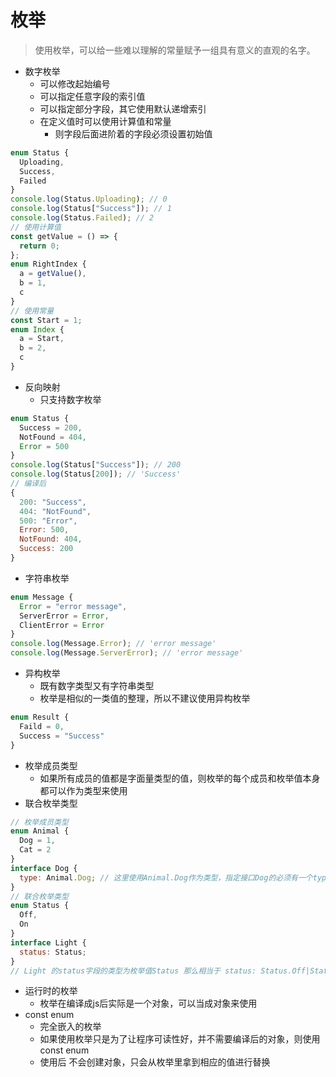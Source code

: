 # 枚举
>使用枚举，可以给一些难以理解的常量赋予一组具有意义的直观的名字。
- 数字枚举
  - 可以修改起始编号
  - 可以指定任意字段的索引值
  - 可以指定部分字段，其它使用默认递增索引
  - 在定义值时可以使用计算值和常量
    - 则字段后面进阶着的字段必须设置初始值
```javascript
enum Status {
  Uploading,
  Success,
  Failed
}
console.log(Status.Uploading); // 0
console.log(Status["Success"]); // 1
console.log(Status.Failed); // 2
// 使用计算值
const getValue = () => {
  return 0;
};
enum RightIndex {
  a = getValue(),
  b = 1,
  c
}
// 使用常量
const Start = 1;
enum Index {
  a = Start,
  b = 2, 
  c
}
```
- 反向映射
  - 只支持数字枚举
```javascript
enum Status {
  Success = 200,
  NotFound = 404,
  Error = 500
}
console.log(Status["Success"]); // 200
console.log(Status[200]); // 'Success'
// 编译后
{
  200: "Success",
  404: "NotFound",
  500: "Error",
  Error: 500,
  NotFound: 404,
  Success: 200
}
```
- 字符串枚举
```javascript
enum Message {
  Error = "error message",
  ServerError = Error,
  ClientError = Error
}
console.log(Message.Error); // 'error message'
console.log(Message.ServerError); // 'error message'
```
- 异构枚举
  - 既有数字类型又有字符串类型
  - 枚举是相似的一类值的整理，所以不建议使用异构枚举
```javascript
enum Result {
  Faild = 0,
  Success = "Success"
}
```
- 枚举成员类型
  - 如果所有成员的值都是字面量类型的值，则枚举的每个成员和枚举值本身都可以作为类型来使用
- 联合枚举类型
```javascript
// 枚举成员类型
enum Animal {
  Dog = 1,
  Cat = 2
}
interface Dog {
  type: Animal.Dog; // 这里使用Animal.Dog作为类型，指定接口Dog的必须有一个type字段，且类型为Animal.Dog
}
// 联合枚举类型
enum Status {
  Off,
  On
}
interface Light {
  status: Status;
}
// Light 的status字段的类型为枚举值Status 那么相当于 status: Status.Off|Status.On
```
- 运行时的枚举
  - 枚举在编译成js后实际是一个对象，可以当成对象来使用
- const enum
  - 完全嵌入的枚举
  - 如果使用枚举只是为了让程序可读性好，并不需要编译后的对象，则使用 const enum
  - 使用后 不会创建对象，只会从枚举里拿到相应的值进行替换